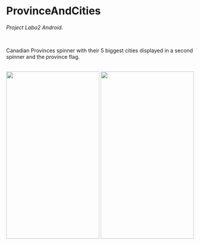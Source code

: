 # ProvinceAndCities
<p><i>Project Labo2 Android.</i></p>
<br>
<p>Canadian Provinces spinner with their 5 biggest cities displayed in a second spinner and the province flag.</p>
<br>
<img src="https://user-images.githubusercontent.com/35946656/175836575-f6c2e9fe-c0ed-404f-8283-4224c8a24f11.png" width="250" height="450">
<img src="https://user-images.githubusercontent.com/35946656/175836576-f55e6079-e6de-4366-8b72-5b614b7b4246.png" width="250" height="450">

